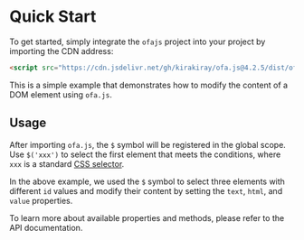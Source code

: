 # Quick Start

To get started, simply integrate the `ofajs` project into your project by importing the CDN address:

```html
<script src="https://cdn.jsdelivr.net/gh/kirakiray/ofa.js@4.2.5/dist/ofa.js"></script>
```

This is a simple example that demonstrates how to modify the content of a DOM element using `ofa.js`.

## Usage

After importing `ofa.js`, the `$` symbol will be registered in the global scope. Use `$('xxx')` to select the first element that meets the conditions, where `xxx` is a standard [CSS selector](https://developer.mozilla.org/en-US/docs/Web/CSS/CSS_selectors).

In the above example, we used the `$` symbol to select three elements with different `id` values and modify their content by setting the `text`, `html`, and `value` properties.

To learn more about available properties and methods, please refer to the API documentation.

<a href="../../publics/examples/set-props.html" demo preview></a>


